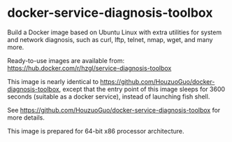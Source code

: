 # docker-service-diagnosis-toolbox

Build a Docker image based on Ubuntu Linux with extra utilities for system and network diagnosis, such as curl, lftp, telnet, nmap, wget, and many more.

Ready-to-use images are available from: https://hub.docker.com/r/hzgl/service-diagnosis-toolbox

This image is nearly identical to https://github.com/HouzuoGuo/docker-diagnosis-toolbox, except that the entry point of this image sleeps for 3600 seconds (suitable as a docker service), instead of launching fish shell.

See https://github.com/HouzuoGuo/docker-service-diagnosis-toolbox for more details.

This image is prepared for 64-bit x86 processor architecture.
